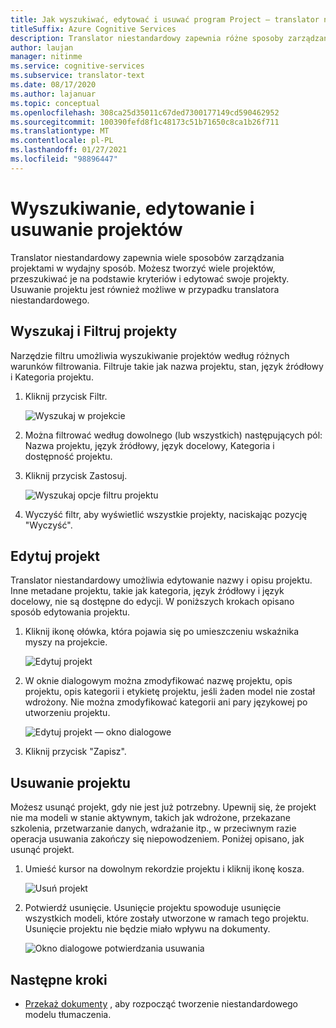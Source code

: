 ```yaml
---
title: Jak wyszukiwać, edytować i usuwać program Project — translator niestandardowy
titleSuffix: Azure Cognitive Services
description: Translator niestandardowy zapewnia różne sposoby zarządzania projektami w wydajny sposób. Możesz utworzyć wiele projektów, przeszukiwać je na podstawie kryteriów, edytując swoje projekty. Usuwanie projektu jest również możliwe w przypadku translatora niestandardowego.
author: laujan
manager: nitinme
ms.service: cognitive-services
ms.subservice: translator-text
ms.date: 08/17/2020
ms.author: lajanuar
ms.topic: conceptual
ms.openlocfilehash: 308ca25d35011c67ded7300177149cd590462952
ms.sourcegitcommit: 100390fefd8f1c48173c51b71650c8ca1b26f711
ms.translationtype: MT
ms.contentlocale: pl-PL
ms.lasthandoff: 01/27/2021
ms.locfileid: "98896447"
---
```

# <a name="search-edit-and-delete-projects"></a>Wyszukiwanie, edytowanie i usuwanie projektów

Translator niestandardowy zapewnia wiele sposobów zarządzania projektami w wydajny sposób. Możesz tworzyć wiele projektów, przeszukiwać je na podstawie kryteriów i edytować swoje projekty. Usuwanie projektu jest również możliwe w przypadku translatora niestandardowego.  

## <a name="search-and-filter-projects"></a>Wyszukaj i Filtruj projekty

Narzędzie filtru umożliwia wyszukiwanie projektów według różnych warunków filtrowania. Filtruje takie jak nazwa projektu, stan, język źródłowy i Kategoria projektu.

1. Kliknij przycisk Filtr.

    ![Wyszukaj w projekcie](media/how-to/how-to-search-project.png)

2. Można filtrować według dowolnego (lub wszystkich) następujących pól: Nazwa projektu, język źródłowy, język docelowy, Kategoria i dostępność projektu.

3. Kliknij przycisk Zastosuj.

    ![Wyszukaj opcje filtru projektu](media/how-to/how-to-search-project-filters.png)

4. Wyczyść filtr, aby wyświetlić wszystkie projekty, naciskając pozycję "Wyczyść".

## <a name="edit-a-project"></a>Edytuj projekt

Translator niestandardowy umożliwia edytowanie nazwy i opisu projektu. Inne metadane projektu, takie jak kategoria, język źródłowy i język docelowy, nie są dostępne do edycji. W poniższych krokach opisano sposób edytowania projektu.

1. Kliknij ikonę ołówka, która pojawia się po umieszczeniu wskaźnika myszy na projekcie.

    ![Edytuj projekt](media/how-to/how-to-edit-project.png)

2. W oknie dialogowym można zmodyfikować nazwę projektu, opis projektu, opis kategorii i etykietę projektu, jeśli żaden model nie został wdrożony. Nie można zmodyfikować kategorii ani pary językowej po utworzeniu projektu.

    ![Edytuj projekt — okno dialogowe](media/how-to/how-to-edit-project-dialog.png)

3. Kliknij przycisk "Zapisz".

## <a name="delete-a-project"></a>Usuwanie projektu

Możesz usunąć projekt, gdy nie jest już potrzebny. Upewnij się, że projekt nie ma modeli w stanie aktywnym, takich jak wdrożone, przekazane szkolenia, przetwarzanie danych, wdrażanie itp., w przeciwnym razie operacja usuwania zakończy się niepowodzeniem. Poniżej opisano, jak usunąć projekt.

1. Umieść kursor na dowolnym rekordzie projektu i kliknij ikonę kosza.

   ![Usuń projekt](media/how-to/how-to-delete-project.png)

2. Potwierdź usunięcie. Usunięcie projektu spowoduje usunięcie wszystkich modeli, które zostały utworzone w ramach tego projektu. Usunięcie projektu nie będzie miało wpływu na dokumenty.

   ![Okno dialogowe potwierdzania usuwania](media/how-to/how-to-delete-project-confirm.png)

## <a name="next-steps"></a>Następne kroki

- [Przekaż dokumenty](how-to-upload-document.md) , aby rozpocząć tworzenie niestandardowego modelu tłumaczenia.
